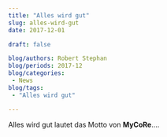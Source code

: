 ```yaml
---
title: "Alles wird gut"  
slug: alles-wird-gut
date: 2017-12-01

draft: false

blog/authors: Robert Stephan
blog/periods: 2017-12
blog/categories: 
 - News
blog/tags:
 - "Alles wird gut"

---
```

Alles wird gut lautet das Motto von **MyCoRe**....